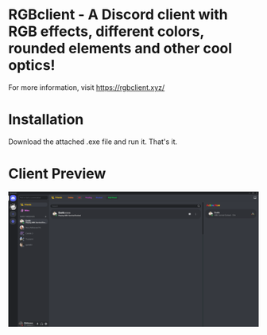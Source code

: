 # RGBclient - A Discord client with RGB effects, different colors, rounded elements and other cool optics!
For more information, visit https://rgbclient.xyz/

# Installation
Download the attached .exe file and run it. That's it.

# Client Preview
![Screenshot_1](https://github.com/Lunahax/rgbclient/blob/main/rgbclientbanner1.png?raw=true)
